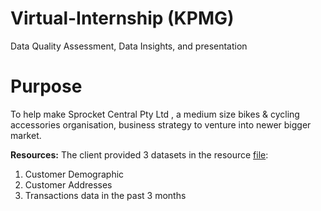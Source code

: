 # Virtual-Internship (KPMG)
Data Quality Assessment, Data Insights, and presentation

# Purpose 
To help make Sprocket Central Pty Ltd , a medium size bikes & cycling accessories organisation, business strategy to venture into newer bigger market. 

**Resources:**
The client provided 3 datasets in the resource [file](https://github.com/kritika2604/Self-paced-projects-/tree/main/Resources):
1. Customer Demographic 
2. Customer Addresses
3. Transactions data in the past 3 months
